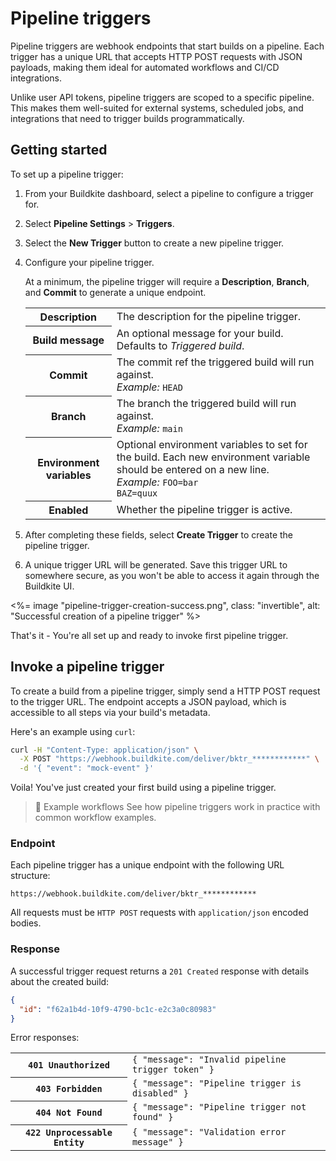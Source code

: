 # Pipeline triggers

Pipeline triggers are webhook endpoints that start builds on a pipeline. Each trigger has a unique URL that accepts HTTP POST requests with JSON payloads, making them ideal for automated workflows and CI/CD integrations.

Unlike user API tokens, pipeline triggers are scoped to a specific pipeline. This makes them well-suited for external systems, scheduled jobs, and integrations that need to trigger builds programmatically.

## Getting started

To set up a pipeline trigger:

1. From your Buildkite dashboard, select a pipeline to configure a trigger for.
2. Select **Pipeline Settings** > **Triggers**.
3. Select the **New Trigger** button to create a new pipeline trigger.
4. Configure your pipeline trigger.

    At a minimum, the pipeline trigger will require a **Description**, **Branch**, and **Commit** to generate a unique endpoint.
    <table class="responsive-table">
      <tbody>
        <tr>
          <th>Description</th>
          <td>The description for the pipeline trigger.</td>
        </tr>
        <tr>
          <th>Build message</th>
          <td>An optional message for your build. Defaults to <em>Triggered build</em>.</td>
        </tr>
        <tr>
          <th>Commit</th>
          <td>
            The commit ref the triggered build will run against.<br/>
            <em>Example:</em> <code>HEAD</code>
          </td>
        </tr>
        <tr>
          <th>Branch</th>
          <td>
            The branch the triggered build will run against.<br/>
            <em>Example:</em> <code>main</code>
          </td>
        </tr>
        <tr>
          <th>Environment variables</th>
          <td>
            Optional environment variables to set for the build. Each new environment variable should be entered on a new line.<br/>
            <em>Example:</em> <code>FOO=bar<br/>BAZ=quux</code>
          </td>
        </tr>
        <tr>
          <th>Enabled</th>
          <td>Whether the pipeline trigger is active.</td>
        </tr>
      </tbody>
    </table>

5. After completing these fields, select **Create Trigger** to create the pipeline trigger.
6. A unique trigger URL will be generated. Save this trigger URL to somewhere secure, as you won't be able to access it again through the Buildkite UI.

<%= image "pipeline-trigger-creation-success.png", class: "invertible", alt: "Successful creation of a pipeline trigger" %>

That's it - You're all set up and ready to invoke first pipeline trigger.

## Invoke a pipeline trigger

To create a build from a pipeline trigger, simply send a HTTP POST request to the trigger URL.
The endpoint accepts a JSON payload, which is accessible to all steps via your build's metadata.

Here's an example using `curl`:

```sh
curl -H "Content-Type: application/json" \
  -X POST "https://webhook.buildkite.com/deliver/bktr_************" \
  -d '{ "event": "mock-event" }'
```

Voila! You've just created your first build using a pipeline trigger.

> 📘 Example workflows
> See how pipeline triggers work in practice with common workflow examples.

### Endpoint

Each pipeline trigger has a unique endpoint with the following URL structure:

```
https://webhook.buildkite.com/deliver/bktr_************
```

All requests must be `HTTP POST` requests with `application/json` encoded bodies.


### Response

A successful trigger request returns a `201 Created` response with details about the created build:

```json
{
  "id": "f62a1b4d-10f9-4790-bc1c-e2c3a0c80983"
}
```

Error responses:

<table>
  <tbody>
    <tr><th><code>401 Unauthorized</code></th><td><code>{ "message": "Invalid pipeline trigger token" }</code></td></tr>
    <tr><th><code>403 Forbidden</code></th><td><code>{ "message": "Pipeline trigger is disabled" }</code></td></tr>
    <tr><th><code>404 Not Found</code></th><td><code>{ "message": "Pipeline trigger not found" }</code></td></tr>
    <tr><th><code>422 Unprocessable Entity</code></th><td><code>{ "message": "Validation error message" }</code></td></tr>
  </tbody>
</table>
